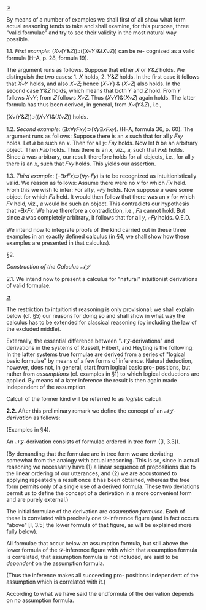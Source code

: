 <!--  <../page-segments/292-left.md> -->
[↗](../image-segments/292-left.png)


By means of a number of examples we shall first
of all show what form actual reasoning tends to take
and shall examine, for this purpose, three "valid
formulae" and try to see their validity in the most
natural way possible.

1.1. *First example*:
(𝑋∨(𝑌&𝑍))⊃((𝑋∨𝑌)&(𝑋∨𝑍)) can be re-
cognized as a valid formula (H–A, p. 28, formula
19).

The argument runs as follows. Suppose that
either 𝑋 or 𝑌&𝑍 holds. We distinguish the two
cases: 1. 𝑋 holds, 2. 𝑌&𝑍 holds. In the first case it
follows that 𝑋∨𝑌 holds, and also 𝑋∨𝑍; hence
(𝑋∨𝑌) & (𝑋∨𝑍) also holds. In the second case
𝑌&𝑍 holds, which means that both 𝑌 and 𝑍 hold.
From 𝑌 follows 𝑋∨𝑌; from 𝑍 follows 𝑋∨𝑍. Thus
(𝑋∨𝑌)&(𝑋∨𝑍) again holds. The latter formula
has thus been derived, in general, from 𝑋∨(𝑌&𝑍),
i.e.,

(𝑋∨(𝑌&𝑍))⊃((𝑋∨𝑌)&(𝑋∨𝑍)) holds.

1.2. *Second example*:
(∃𝑥∀𝑦𝐹𝑥𝑦)⊃(∀𝑦∃𝑥𝐹𝑥𝑦).
(H–A, formula 36, p. 60). The argument runs
as follows: Suppose there is an 𝑥 such that for all 𝑦
𝐹𝑥𝑦 holds. Let 𝑎 be such an 𝑥. Then for all 𝑦: 𝐹𝑎𝑦
holds. Now let 𝑏 be an arbitrary object. Then 𝐹𝑎𝑏
holds. Thus there is an 𝑥, viz., 𝑎, such that 𝐹𝑥𝑏
holds. Since 𝑏 was arbitrary, our result therefore
holds for all objects, i.e., for all 𝑦 there is an 𝑥, such
that 𝐹𝑥𝑦 holds. This yields our assertion.

1.3. *Third example*:
(⌐∃𝑥𝐹𝑥)⊃(∀𝑦⌐𝐹𝑦) is to be recognized as
intuitionistically valid. We reason as follows:
Assume there were no 𝑥 for which 𝐹𝑥 held. From
this we wish to infer: For all 𝑦, ⌐𝐹𝑦 holds. Now
suppose 𝑎 were some object for which 𝐹𝑎 held. It
would then follow that there was an 𝑥 for which
𝐹𝑥 held, viz., 𝑎 would be such an object. This
contradicts our hypothesis that ⌐∃𝑥𝐹𝑥. We have
therefore a contradiction, i.e., 𝐹𝑎 cannot hold. But
since 𝑎 was completely arbitrary, it follows that for
all 𝑦, ⌐𝐹𝑦 holds. Q.E.D.

We intend now to integrate proofs of the kind
carried out in these three examples in an exactly
defined calculus (in §4, we shall show how these
examples are presented in that calculus).

§2.

*Construction of the Calculus 𝒩𝒥*

2.1. We intend now to present a calculus for
"natural" intuitionist derivations of valid formulae.

<!--  <../page-segments/292-right.md> -->
[↗](../image-segments/292-right.png)


The restriction to intuitionist reasoning is only
provisional; we shall explain below (cf. §5) our
reasons for doing so and shall show in what
way the calculus has to be extended for classical
reasoning (by including the law of the excluded
middle).

Externally, the essential difference between
"𝒩𝒥-derivations" and derivations in the systems of
Russell, Hilbert, and Heyting is the following: In
the latter systems true formulae are derived from a
series of "logical basic formulae" by means of a
few forms of inference. Natural deduction, however,
does not, in general, start from logical basic pro-
positions, but rather from *assumptions* (cf. examples
in §1) to which logical deductions are applied. By
means of a later inference the result is then again
made independent of the assumption.

Calculi of the former kind will be referred to as
*logistic* calculi.

**2.2.** After this preliminary remark we define the
concept of an 𝒩𝒥-*derivation* as follows:

(Examples in §4).

An 𝒩𝒥-derivation consists of formulae ordered
in tree form ([I, 3.3]).

(By demanding that the formulae are in tree
form we are deviating somewhat from the analogy
with actual reasoning. This is so, since in actual
reasoning we necessarily have (1) a linear sequence
of propositions due to the linear ordering of our
utterances, and (2) we are accustomed to applying
repeatedly a result once it has been obtained,
whereas the tree form permits only of a single use
of a derived formula. These two deviations permit
us to define the concept of a derivation in a more
convenient form and are purely external.)

The initial formulae of the derivation are
*assumption formulae*. Each of these is correlated
with precisely one 𝒟-inference figure (and in
fact occurs "above" [I, 3.5] the lower formula
of that figure, as will be explained more fully
below).

All formulae that occur below an assumption
formula, but still above the lower formula of the
𝒟-inference figure with which that assumption
formula is correlated, that assumption formula
is not included, are said to be *dependent* on the
assumption formula.

(Thus the inference makes all succeeding pro-
positions independent of the assumption which is
correlated with it.)

According to what we have said the endformula
of the derivation depends on no assumption
formula.

